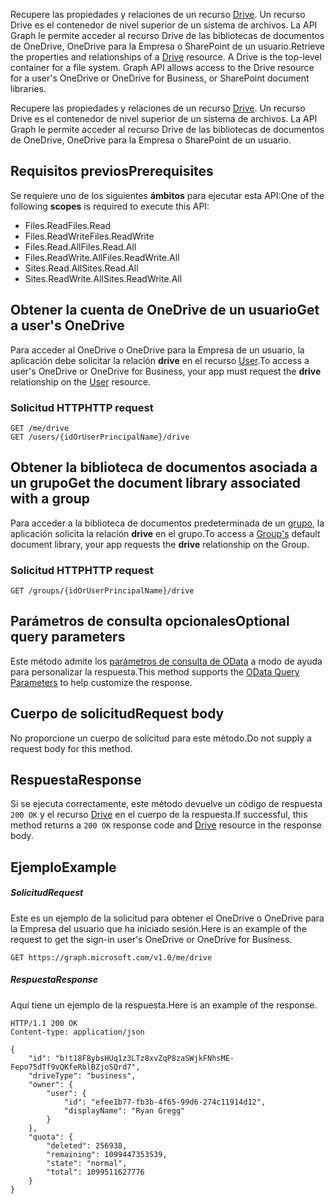 <span data-ttu-id="93af1-p101">Recupere las propiedades y relaciones de un recurso [Drive](../resources/drive.md). Un recurso Drive es el contenedor de nivel superior de un sistema de archivos. La API Graph le permite acceder al recurso Drive de las bibliotecas de documentos de OneDrive, OneDrive para la Empresa o SharePoint de un usuario.</span><span class="sxs-lookup"><span data-stu-id="93af1-p101">Retrieve the properties and relationships of a [Drive](../resources/drive.md) resource. A Drive is the top-level container for a file system. Graph API allows access to the Drive resource for a user's OneDrive or OneDrive for Business, or SharePoint document libraries.</span></span>

Recupere las propiedades y relaciones de un recurso [Drive](../resources/drive.md). Un recurso Drive es el contenedor de nivel superior de un sistema de archivos. La API Graph le permite acceder al recurso Drive de las bibliotecas de documentos de OneDrive, OneDrive para la Empresa o SharePoint de un usuario.

## <span data-ttu-id="93af1-105">Requisitos previos</span><span class="sxs-lookup"><span data-stu-id="93af1-105">Prerequisites</span></span>
<a id="prerequisites" class="xliff"></a>

<span data-ttu-id="93af1-106">Se requiere uno de los siguientes **ámbitos** para ejecutar esta API:</span><span class="sxs-lookup"><span data-stu-id="93af1-106">One of the following **scopes** is required to execute this API:</span></span>

* <span data-ttu-id="93af1-107">Files.Read</span><span class="sxs-lookup"><span data-stu-id="93af1-107">Files.Read</span></span>
* <span data-ttu-id="93af1-108">Files.ReadWrite</span><span class="sxs-lookup"><span data-stu-id="93af1-108">Files.ReadWrite</span></span>
* <span data-ttu-id="93af1-109">Files.Read.All</span><span class="sxs-lookup"><span data-stu-id="93af1-109">Files.Read.All</span></span>
* <span data-ttu-id="93af1-110">Files.ReadWrite.All</span><span class="sxs-lookup"><span data-stu-id="93af1-110">Files.ReadWrite.All</span></span>
* <span data-ttu-id="93af1-111">Sites.Read.All</span><span class="sxs-lookup"><span data-stu-id="93af1-111">Sites.Read.All</span></span>
* <span data-ttu-id="93af1-112">Sites.ReadWrite.All</span><span class="sxs-lookup"><span data-stu-id="93af1-112">Sites.ReadWrite.All</span></span>

## <span data-ttu-id="93af1-113">Obtener la cuenta de OneDrive de un usuario</span><span class="sxs-lookup"><span data-stu-id="93af1-113">Get a user's OneDrive</span></span>
<a id="get-a-users-onedrive" class="xliff"></a>

<span data-ttu-id="93af1-114">Para acceder al OneDrive o OneDrive para la Empresa de un usuario, la aplicación debe solicitar la relación **drive** en el recurso [User](../resources/user.md).</span><span class="sxs-lookup"><span data-stu-id="93af1-114">To access a user's OneDrive or OneDrive for Business, your app must request the **drive** relationship on the [User](../resources/user.md) resource.</span></span>

### <span data-ttu-id="93af1-115">Solicitud HTTP</span><span class="sxs-lookup"><span data-stu-id="93af1-115">HTTP request</span></span>
<a id="http-request" class="xliff"></a>

<!-- { "blockType": "ignored" } -->

```http
GET /me/drive
GET /users/{idOrUserPrincipalName}/drive
```

## <span data-ttu-id="93af1-116">Obtener la biblioteca de documentos asociada a un grupo</span><span class="sxs-lookup"><span data-stu-id="93af1-116">Get the document library associated with a group</span></span>
<a id="get-the-document-library-associated-with-a-group" class="xliff"></a>

<span data-ttu-id="93af1-117">Para acceder a la biblioteca de documentos predeterminada de un [grupo](../resources/group.md), la aplicación solicita la relación **drive** en el grupo.</span><span class="sxs-lookup"><span data-stu-id="93af1-117">To access a [Group's](../resources/group.md) default document library, your app requests the **drive** relationship on the Group.</span></span>

### <span data-ttu-id="93af1-118">Solicitud HTTP</span><span class="sxs-lookup"><span data-stu-id="93af1-118">HTTP request</span></span>
<a id="http-request" class="xliff"></a>

<!-- { "blockType": "ignored" } -->

```http
GET /groups/{idOrUserPrincipalName}/drive
```


## <span data-ttu-id="93af1-119">Parámetros de consulta opcionales</span><span class="sxs-lookup"><span data-stu-id="93af1-119">Optional query parameters</span></span>
<a id="optional-query-parameters" class="xliff"></a>

<span data-ttu-id="93af1-120">Este método admite los [parámetros de consulta de OData](http://developer.microsoft.com/en-us/graph/docs/overview/query_parameters) a modo de ayuda para personalizar la respuesta.</span><span class="sxs-lookup"><span data-stu-id="93af1-120">This method supports the [OData Query Parameters](http://developer.microsoft.com/en-us/graph/docs/overview/query_parameters) to help customize the response.</span></span>

## <span data-ttu-id="93af1-121">Cuerpo de solicitud</span><span class="sxs-lookup"><span data-stu-id="93af1-121">Request body</span></span>
<a id="request-body" class="xliff"></a>

<span data-ttu-id="93af1-122">No proporcione un cuerpo de solicitud para este método.</span><span class="sxs-lookup"><span data-stu-id="93af1-122">Do not supply a request body for this method.</span></span>

## <span data-ttu-id="93af1-123">Respuesta</span><span class="sxs-lookup"><span data-stu-id="93af1-123">Response</span></span>
<a id="response" class="xliff"></a>

<span data-ttu-id="93af1-124">Si se ejecuta correctamente, este método devuelve un código de respuesta `200 OK` y el recurso [Drive](../resources/drive.md) en el cuerpo de la respuesta.</span><span class="sxs-lookup"><span data-stu-id="93af1-124">If successful, this method returns a `200 OK` response code and [Drive](../resources/drive.md) resource in the response body.</span></span>

## <span data-ttu-id="93af1-125">Ejemplo</span><span class="sxs-lookup"><span data-stu-id="93af1-125">Example</span></span>
<a id="example" class="xliff"></a>

##### <span data-ttu-id="93af1-126">Solicitud</span><span class="sxs-lookup"><span data-stu-id="93af1-126">Request</span></span>
<a id="request" class="xliff"></a>

<span data-ttu-id="93af1-127">Este es un ejemplo de la solicitud para obtener el OneDrive o OneDrive para la Empresa del usuario que ha iniciado sesión.</span><span class="sxs-lookup"><span data-stu-id="93af1-127">Here is an example of the request to get the sign-in user's OneDrive or OneDrive for Business.</span></span>

<!-- {
  "blockType": "request",
  "name": "get_drive"
}-->
```http
GET https://graph.microsoft.com/v1.0/me/drive
```

##### <span data-ttu-id="93af1-128">Respuesta</span><span class="sxs-lookup"><span data-stu-id="93af1-128">Response</span></span>
<a id="response" class="xliff"></a>

<span data-ttu-id="93af1-129">Aquí tiene un ejemplo de la respuesta.</span><span class="sxs-lookup"><span data-stu-id="93af1-129">Here is an example of the response.</span></span>

<!-- {
  "blockType": "response",
  "truncated": true,
  "@odata.type": "microsoft.graph.drive"
} -->
```http
HTTP/1.1 200 OK
Content-type: application/json

{
    "id": "b!t18F8ybsHUq1z3LTz8xvZqP8zaSWjkFNhsME-Fepo75dTf9vQKfeRblBZjoSQrd7",
    "driveType": "business",    
    "owner": {
        "user": {
            "id": "efee1b77-fb3b-4f65-99d6-274c11914d12",
            "displayName": "Ryan Gregg"
        }
    },
    "quota": {
        "deleted": 256938,
        "remaining": 1099447353539,
        "state": "normal",
        "total": 1099511627776
    }
}
```

<!-- uuid: 8fcb5dbc-d5aa-4681-8e31-b001d5168d79
2015-10-25 14:57:30 UTC -->
<!-- {
  "type": "#page.annotation",
  "description": "Get metadata for a OneDrive, OneDrive for Business, or Office 365 group drive",
  "keywords": "drive,onedrive,default drive,group drive",
  "section": "documentation",
  "tocPath": "OneDrive/Drive/Get Drive"
}-->

